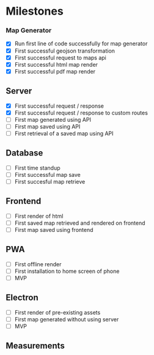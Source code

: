# Milestones

### Map Generator
- [x] Run first line of code successfully for map generator
- [x] First successful geojson transformation
- [x] First successful request to maps api
- [x] First successful html map render
- [x] First successful pdf map render

## Server

- [x] First successful request / response
- [x] First successful request / response to custom routes
- [ ] First map generated using API
- [ ] First map saved using API
- [ ] First retrieval of a saved map using API

## Database

- [ ] First time standup
- [ ] First successful map save
- [ ] First succesful map retrieve

## Frontend

- [ ] First render of html
- [ ] First saved map retrieved and rendered on frontend
- [ ] First map saved using frontend

## PWA

- [ ] First offline render
- [ ] First installation to home screen of phone
- [ ] MVP

## Electron

- [ ] First render of pre-existing assets
- [ ] First map generated without using server
- [ ] MVP

## Measurements


